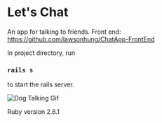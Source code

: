 # Let's Chat
An app for talking to friends.
Front end: https://github.com/lawsonhung/ChatApp-FrontEnd

In project directory, run 

### `rails s` 

to start the rails server.

![Dog Talking Gif](https://media.giphy.com/media/dtBi0s3hndz7q/giphy.gif)

Ruby version 2.6.1
